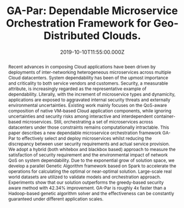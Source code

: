 ---
title: "GA-Par: Dependable Microservice Orchestration Framework for
  Geo-Distributed Clouds."
publication_types:
  - "2"
authors:
  - Z. Wen
  - T. Lin
  - R. Yang
  - S. Ji
  - R. Ranjan
  - A. Romanovsky
  - C. Lin and Jie Xu.
publication_short: IEEE Transactions On Parallel and Distributed Systems. [CCF A; Core A*]
abstract: >-
  Recent advances in composing Cloud applications have been driven by
  deployments of inter-networking heterogeneous

  microservices across multiple Cloud datacenters. System dependability has been of the upmost importance and criticality to both

  service vendors and customers. Security, a measurable attribute, is increasingly regarded as the representative example of

  dependability. Literally, with the increment of microservice types and dynamicity, applications are exposed to aggravated internal

  security threats and externally environmental uncertainties. Existing work mainly focuses on the QoS-aware composition of native

  VM-based Cloud application components, while ignoring uncertainties and security risks among interactive and interdependent

  container-based microservices. Still, orchestrating a set of microservices across datacenters under those constraints remains

  computationally intractable. This paper describes a new dependable microservice orchestration framework GA-Par to effectively select

  and deploy microservices whilst reducing the discrepancy between user security requirements and actual service provision. We adopt

  a hybrid (both whitebox and blackbox based) approach to measure the satisfaction of security requirement and the environmental

  impact of network QoS on system dependability. Due to the exponential grow of solution space, we develop a parallel Genetic

  Algorithm framework based on Spark to accelerate the operations for calculating the optimal or near-optimal solution. Large-scale real

  world datasets are utilized to validate models and orchestration approach. Experiments show that our solution outperforms the

  greedy-based security aware method with 42.34% improvement. GA-Par is roughly 4x faster than a Hadoop-based genetic algorithm

  solver and the effectiveness can be constantly guaranteed under different application scales.
draft: false
featured: false
tags:
  - 期刊
slides: null
url_pdf: https://www.dropbox.com/s/j3cjftr0u7eefk5/paper.pdf?dl=0
image:
  caption: ""
  focal_point: ""
  preview_only: false
summary: ""
url_dataset: ""
url_project: ""
url_source: ""
url_video: ""
author_notes: []
doi: ""
publication: "IEEE Transactions On Parallel and Distributed Systems. [CCF A; Core A*]  "
projects: []
date: 2019-10-10T11:55:00.000Z
url_slides: ""
publishDate: 2017-01-01T00:00:00.000Z
url_poster: ""
url_code: ""
---
